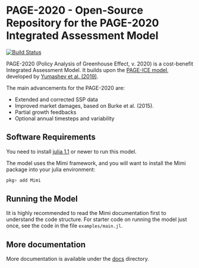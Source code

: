 # PAGE-2020 - Open-Source Repository for the PAGE-2020 Integrated Assessment Model

[![Build Status](https://travis-ci.com/openmodels/PAGE-2020.svg?branch=master)](https://travis-ci.com/openmodels/PAGE-2020)

PAGE-2020 (Policy Analysis of Greenhouse Effect, v. 2020) is a
cost-benefit Integrated Assessment Model. It builds upon
the [PAGE-ICE model](https://github.com/openmodels/PAGE-ICE/),
developed
by
[Yumashev et al. (2019)](https://www.nature.com/articles/s41467-019-09863-x#Sec14).

The main advancements for the PAGE-2020 are:
 - Extended and corrected SSP data
 - Improved market damages, based on Burke et al. (2015).
 - Partial growth feedbacks
 - Optional annual timesteps and variability

## Software Requirements
You need to install [julia 1.1](https://julialang.org) or newer to run this model.

The model uses the Mimi framework, and you will want to install the
Mimi package into your julia environment:

```julia
pkg> add Mimi
```

## Running the Model

Iit is highly recommended to read the Mimi documentation first to
understand the code structure. For starter code on running the model
just once, see the code in the file `examples/main.jl`.

## More documentation

More documentation is available under
the
[docs](https://github.com/openmodels/PAGE-2020/tree/master/docs) directory.
